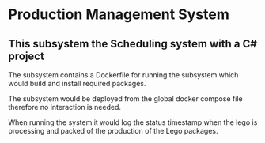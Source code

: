 # Production Management System

## This subsystem the Scheduling system with a C# project

The subsystem contains a Dockerfile for running the subsystem which would build and install required packages.

The subsystem would be deployed from the global docker compose file therefore no interaction is needed.

When running the system it would log the status timestamp when the lego is processing and packed of the production of the Lego packages.
